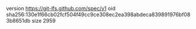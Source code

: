 version https://git-lfs.github.com/spec/v1
oid sha256:130e1f66cb02fcf504f49cc9ce308ec2ea398abdeca839891976bf083b8651db
size 2959
